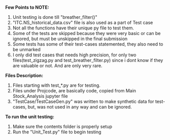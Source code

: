 **Few Points to NOTE:**
1. Unit testing is done till "breather_filter()"
2. "ITC.NS_historical_data.csv" file is also used as a part of Test case
3. Not all the functions have their unique py file to test them.
4. Some of the tests are skipped because they were very basic or can be ignored, but must be unskipped in the final submission
5. Some tests has some of their test-cases statemented, they also need to be unmarked
6. I only did test cases that needs high precision, for only two files(test_zigzag.py and test_breather_filter.py) since i dont know if they are valuable or not. And are only very rare.

**Files Description:**
1. Files starting with test_*.py are for testing.
2. Files under Projcode, are basically code, copied from Main Stock_Analysis jupyter file
3. "TestCase/TestCaseGen.py" was written to make synthetic data for test-cases, but, was not used in any way and can be ignored.

**To run the unit testing:**
1. Make sure the contents folder is properly setup
2. Run the "Unit_Test.py" file to begin testing

